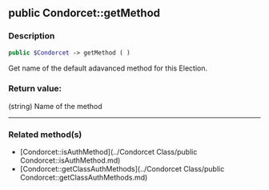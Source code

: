 ## public Condorcet::getMethod

### Description    

```php
public $Condorcet -> getMethod ( )
```

Get name of the default adavanced method for this Election.    


### Return value:   

(string) Name of the method


---------------------------------------

### Related method(s)      

* [Condorcet::isAuthMethod](../Condorcet Class/public Condorcet::isAuthMethod.md)    
* [Condorcet::getClassAuthMethods](../Condorcet Class/public Condorcet::getClassAuthMethods.md)    
